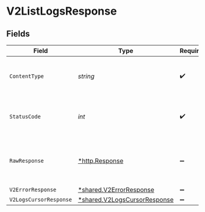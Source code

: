 # V2ListLogsResponse


## Fields

| Field                                                                       | Type                                                                        | Required                                                                    | Description                                                                 |
| --------------------------------------------------------------------------- | --------------------------------------------------------------------------- | --------------------------------------------------------------------------- | --------------------------------------------------------------------------- |
| `ContentType`                                                               | *string*                                                                    | :heavy_check_mark:                                                          | HTTP response content type for this operation                               |
| `StatusCode`                                                                | *int*                                                                       | :heavy_check_mark:                                                          | HTTP response status code for this operation                                |
| `RawResponse`                                                               | [*http.Response](https://pkg.go.dev/net/http#Response)                      | :heavy_minus_sign:                                                          | Raw HTTP response; suitable for custom response parsing                     |
| `V2ErrorResponse`                                                           | [*shared.V2ErrorResponse](../../models/shared/v2errorresponse.md)           | :heavy_minus_sign:                                                          | Error                                                                       |
| `V2LogsCursorResponse`                                                      | [*shared.V2LogsCursorResponse](../../models/shared/v2logscursorresponse.md) | :heavy_minus_sign:                                                          | OK                                                                          |